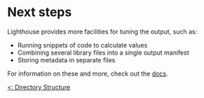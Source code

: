 # Next steps

Lighthouse provides more facilities for tuning the output, such as:

* Running snippets of code to calculate values
* Combining several library files into a single output manifest
* Storing metadata in separate files

For information on these and more, check out the [docs](/doc/01-overview.md).

[<: Directory Structure](/doc/tutorial/03-directory-structure.md)
